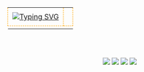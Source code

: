 <!---
```stl
solid cube_corner
  facet normal 0.0 -1.0 0.0
    outer loop
      vertex 0.0 0.0 0.0
      vertex 1.0 0.0 0.0
      vertex 0.0 0.0 1.0
    endloop
  endfacet
  facet normal 0.0 0.0 -1.0
    outer loop
      vertex 0.0 0.0 0.0
      vertex 0.0 1.0 0.0
      vertex 1.0 0.0 0.0
    endloop
  endfacet
  facet normal -1.0 0.0 0.0
    outer loop
      vertex 0.0 0.0 0.0
      vertex 0.0 0.0 1.0
      vertex 0.0 1.0 0.0
    endloop
  endfacet
  facet normal 0.577 0.577 0.577
    outer loop
      vertex 1.0 0.0 0.0
      vertex 0.0 1.0 0.0
      vertex 0.0 0.0 1.0
    endloop
  endfacet
endsolid
```
--->

 <!---
 **The Cauchy-Schwarz Inequality**
$$\left( \sum_{k=1}^n a_k b_k \right)^2 \leq \left( \sum_{k=1}^n a_k^2 \right) \left( \sum_{k=1}^n b_k^2 \right)$$
--->
<table style="width: 100%; border-collapse: collapse;" >
  <tr>
    <td style="border: 1px dashed orange; padding: 10px; text-align: center;" ><a href="https://git.io/typing-svg"><img src="https://readme-typing-svg.demolab.com?font=Roboto+Slab&duration=2500&pause=50&color=ED3900&multiline=true&repeat=false&random=false&width=500&height=100&lines=Hi+Everyone!;I'm+Matthew+Hawksby;A+CS+%2B+Math+student+at+Simon+Fraser+University;in+BC+Canada." alt="Typing SVG" /></a></td>
    <td style="border: 1px dashed orange; padding: 10px; text-align: center;" ></td>
  </tr>
  <tr>
    <td></td>
    <td></td>
  </tr>
</table>

</div>
  
<div align="center">
<br><br>
  
[![](https://img.shields.io/badge/linkedin-0a66c2)](http://linkedin.com/in/matthew-hawksby)
[![](https://img.shields.io/badge/Kaggle-20BEFF)](https://www.kaggle.com/matthewhawksby)
[![](https://img.shields.io/badge/DevPost-ff66ab)](https://devpost.com/MatthewHawksbyGithub)
[![](https://img.shields.io/badge/huggingface-69899c)](https://huggingface.co/mHawksby)
</div>
